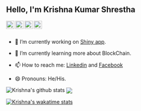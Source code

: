 ## Hello, I'm  Krishna Kumar Shrestha

<p align="left">



</p>

<a href="https://twitter.com/Krishna51051436"> <img src="https://cdn.jsdelivr.net/npm/simple-icons@v3/icons/twitter.svg" alt="Pawan&apos;s Twitter" align="left" width="22px"/> </a> <a href="https://www.linkedin.com/in/krishna-kumar-shrestha-20a35b172/"> <img src="https://cdn.jsdelivr.net/npm/simple-icons@v3/icons/linkedin.svg" alt="Pawan&apos;s Linkdein" align="left" width="22px"/> </a> <a  href="https://www.instagram.com/krishna_k_shrestha/"> <img src="https://cdn.jsdelivr.net/npm/simple-icons@v3/icons/instagram.svg" alt="Pawan&apos;s Instagram" align="left" width="22px"/> </a> <a href="https://www.facebook.com/1krishnakumarshrestha/"> <img src="https://cdn.jsdelivr.net/npm/simple-icons@v3/icons/facebook.svg" alt="Pawan&apos;s Facebook" align="left" width="22px"/> </a>

<br/> <br/>

-   🔭 I’m currently working on [Shiny app](https://shiny.rstudio.com/#:~:text=Shiny%20is%20an%20R%20package,%2C%20htmlwidgets%2C%20and%20JavaScript%20actions.).

-   🌱 I’m currently learning more about BlockChain.

-   📫 How to reach me: [Linkedin](https://www.linkedin.com/in/krishna-kumar-shrestha-20a35b172/) and [Facebook](https://www.facebook.com/1krishnakumarshrestha/)

-   😄 Pronouns: He/His.

![Krishna's github stats](https://github-readme-stats.vercel.app/api?username=Krishnakumarshrestha)
<a href="https://github.com/Krishnakumarshrestha">
  <img align="center" src="https://github-readme-stats.vercel.app/api/top-langs/?username=Krishnakumarshrestha&theme=light&hide_langs_below=1" />
</a>


[![Krishna's wakatime stats](https://github-readme-stats.vercel.app/api/wakatime?username=Krishnakumarshrestha)](https://github.com/Krishnakumarshrestha/github-readme-stats)

